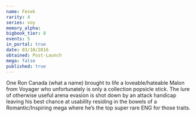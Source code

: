 ```yaml
---
name: Fesek
rarity: 4
series: voy
memory_alpha:
bigbook_tier: 8
events: 5
in_portal: true
date: 03/10/2016
obtained: Post-Launch
mega: false
published: true
---
```


One Ron Canada (what a name) brought to life a loveable/hateable Malon from Voyager who unfortunately is only a collection popsicle stick. The lure of otherwise useful arena evasion is shot down by an attack handicap leaving his best chance at usability residing in the bowels of a Romantic/Inspiring mega where he’s the top super rare ENG for those traits.

